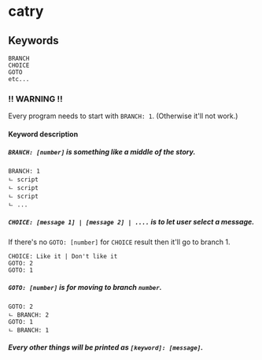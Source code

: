 # catry

## Keywords
```
BRANCH
CHOICE
GOTO
etc...
```

### !! WARNING !!
Every program needs to start with `BRANCH: 1`. (Otherwise it'll not work.)

#### Keyword description

##### `BRANCH: [number]` is something like a middle of the story.
```
BRANCH: 1
ㄴ script
ㄴ script
ㄴ script
ㄴ ...
```

##### `CHOICE: [message 1] | [message 2] | ....` is to let user select a message.
If there's no `GOTO: [number]` for `CHOICE` result then it'll go to branch 1.
```
CHOICE: Like it | Don't like it
GOTO: 2
GOTO: 1
```

##### `GOTO: [number]` is for moving to branch `number`.
```
GOTO: 2
ㄴ BRANCH: 2
GOTO: 1
ㄴ BRANCH: 1
```

##### Every other things will be printed as `[keyword]: [message]`.
